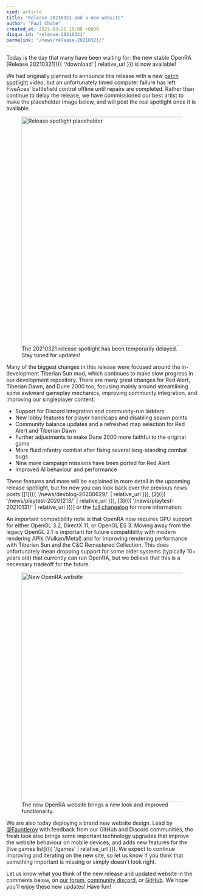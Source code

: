 ```yaml
---
kind: article
title: "Release 20210321 and a new website"
author: "Paul Chote"
created_at: 2021-03-21 16:00 +0000
disqus_id: "release-20210321"
permalink: "/news/release-20210321/"
---
```


Today is the day that many have been waiting for: the new stable OpenRA [Release 20210321]({{ '/download' | relative_url }}) is now available!

We had originally planned to announce this release with a new <a href="https://www.youtube.com/playlist?list=PLwJbJ_UtmkDaL4cClS2QYd3uXueES4KEq">patch spotlight</a> video, but an unfortunately timed computer failure has left FiveAces' battlefield control offline until repairs are completed. Rather than continue to delay the release, we have commissioned our best artist to make the placeholder image below, and will post the real spotlight once it is available.

<figure>
  <img src="{{ '/images/news/20210321-spotlight-soon.webp' | relative_url }}" style="width: 600px" alt="Release spotlight placeholder" />
  <figcaption>The 20210321 release spotlight has been temporarily delayed. Stay tuned for updates!</figcaption>
</figure>

Many of the biggest changes in this release were focused around the in-development Tiberian Sun mod, which continues to make slow progress in our development repository. There are many great changes for Red Alert, Tiberian Dawn, and Dune 2000 too, focusing mainly around streamlining some awkward gameplay mechanics, improving community integration, and improving our singleplayer content:

 * Support for Discord integration and community-run ladders
 * New lobby features for player handicaps and disabling spawn points
 * Community balance updates and a refreshed map selection for Red Alert and Tiberian Dawn
 * Further adjustments to make Dune 2000 more faithful to the original game
 * More fluid infantry combat after fixing several long-standing combat bugs
 * Nine more campaign missions have been ported for Red Alert
 * Improved AI behaviour and performance

These features and more will be explained in more detail in the upcoming release spotlight, but for now you can look back over the previous news posts [[1]({{ '/news/devblog-20200629/' | relative_url }}), [2]({{ '/news/playtest-20201213/' | relative_url }}), [3]({{ '/news/playtest-20210131/' | relative_url }})] or the [full changelog](https://github.com/OpenRA/OpenRA/wiki/Changelog/79cc9e906649e1043e24e1f77a275e3b689d0d44) for more information.

An important compatibility note is that OpenRA now requires GPU support for either OpenGL 3.2, DirectX 11, or OpenGL ES 3. Moving away from the legacy OpenGL 2.1 is important for future compatibility with modern rendering APIs (Vulkan/Metal) and for improving rendering performance with Tiberian Sun and the C&amp;C Remastered Collection. This does unfortunately mean dropping support for some older systems (typically 10+ years old) that currently can run OpenRA, but we believe that this is a necessary tradeoff for the future.

<figure>
  <img src="{{ '/images/news/20210321-website.webp' | relative_url }}" style="width: 600px" alt="New OpenRA website" />
  <figcaption>The new OpenRA website brings a new look and improved functionality.</figcaption>
</figure>

We are also today deploying a brand new website design. Lead by <a href="https://github.com/Fauntleroy">@Fauntleroy</a> with feedback from our GitHub and Discord communities, the fresh look also brings some important technology upgrades that improve the website behaviour on mobile devices, and adds new features for the [live games list]({{ '/games' | relative_url }}). We expect to continue improving and iterating on the new site, so let us know if you think that something important is missing or simply doesn't look right.

Let us know what you think of the new release and updated website in the comments below, on [our forum](https://forum.openra.net), [community discord](https://discord.openra.net), or [GitHub](https://github.com/OpenRA/OpenRA/issues). We hope you’ll enjoy these new updates! Have fun!
